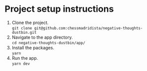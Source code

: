 # Project setup instructions
1. Clone the project.  
`git clone git@github.com:chessmadridista/negative-thoughts-dustbin.git`
2. Navigate to the app directory.  
`cd negative-thoughts-dustbin/app/`
3. Install the packages.  
`yarn`  
4. Run the app.  
`yarn dev`
